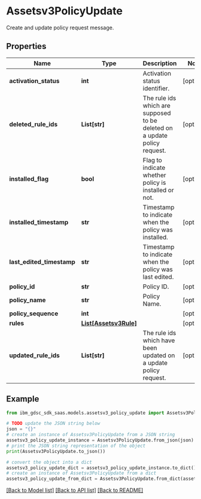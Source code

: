 # Assetsv3PolicyUpdate

Create and update policy request message.

## Properties

Name | Type | Description | Notes
------------ | ------------- | ------------- | -------------
**activation_status** | **int** | Activation status identifier. | [optional] 
**deleted_rule_ids** | **List[str]** | The rule ids which are supposed to be deleted on a update policy request. | [optional] 
**installed_flag** | **bool** | Flag to indicate whether policy is installed or not. | [optional] 
**installed_timestamp** | **str** | Timestamp to indicate when the policy was installed. | [optional] 
**last_edited_timestamp** | **str** | Timestamp to indicate when the policy was last edited. | [optional] 
**policy_id** | **str** | Policy ID. | [optional] 
**policy_name** | **str** | Policy Name. | [optional] 
**policy_sequence** | **int** |  | [optional] 
**rules** | [**List[Assetsv3Rule]**](Assetsv3Rule.md) |  | [optional] 
**updated_rule_ids** | **List[str]** | The rule ids which have been updated on a update policy request. | [optional] 

## Example

```python
from ibm_gdsc_sdk_saas.models.assetsv3_policy_update import Assetsv3PolicyUpdate

# TODO update the JSON string below
json = "{}"
# create an instance of Assetsv3PolicyUpdate from a JSON string
assetsv3_policy_update_instance = Assetsv3PolicyUpdate.from_json(json)
# print the JSON string representation of the object
print(Assetsv3PolicyUpdate.to_json())

# convert the object into a dict
assetsv3_policy_update_dict = assetsv3_policy_update_instance.to_dict()
# create an instance of Assetsv3PolicyUpdate from a dict
assetsv3_policy_update_from_dict = Assetsv3PolicyUpdate.from_dict(assetsv3_policy_update_dict)
```
[[Back to Model list]](../README.md#documentation-for-models) [[Back to API list]](../README.md#documentation-for-api-endpoints) [[Back to README]](../README.md)


